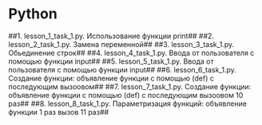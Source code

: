 # Python
##1. lesson_1_task_1.py. Использование функции print##
##2. lesson_2_task_1.py. Замена переменной##
##3. lesson_3_task_1.py. Обьединение строк##
##4. lesson_4_task_1.py. Ввода от пользователя с помощью функции input##
##5. lesson_5_task_1.py. Ввода от пользователя с помощью функции input##
##6. lesson_6_task_1.py. Создание функции:  объявление функции  с помощью (def) с последующим вызоовом##
##7. lesson_7_task_1.py. Создание функции:  объявление функции  с помощью (def) с последующим вызоовом 10 раз##
##8. lesson_8_task_1.py. Параметризация функций: объявление функции 1 раз вызов 11 раз##
